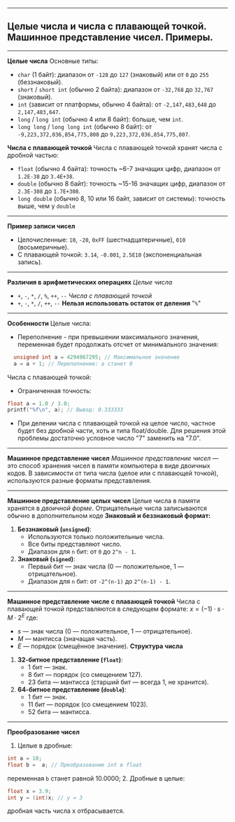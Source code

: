 ___
## Целые числа и числа с плавающей точкой. Машинное представление чисел. Примеры.

___
**Целые числа**
Основные типы:
- `char` (1 байт): диапазон от `-128` до `127` (знаковый) или от `0` до `255` (беззнаковый).
- `short` / `short int` (обычно 2 байта): диапазон от `-32,768` до `32,767` (знаковый).
- `int` (зависит от платформы, обычно 4 байта): от `-2,147,483,648` до `2,147,483,647`.
- `long` / `long int` (обычно 4 или 8 байт): больше, чем `int`.
- `long long` / `long long int` (обычно 8 байт): от `-9,223,372,036,854,775,808` до `9,223,372,036,854,775,807`.

**Числа с плавающей точкой**
Числа с плавающей точкой хранят числа с дробной частью:
- `float` (обычно 4 байта): точность ~6-7 значащих цифр, диапазон от `1.2E-38` до `3.4E+38`.
- `double` (обычно 8 байт): точность ~15-16 значащих цифр, диапазон от `2.3E-308` до `1.7E+308`.
- `long double` (обычно 8, 10 или 16 байт, зависит от системы): точность выше, чем у `double`
___
**Пример записи чисел**
- Целочисленные: `10`, `-20`, `0xFF` (шестнадцатеричные), `010` (восьмеричные).
- С плавающей точкой: `3.14`, `-0.001`, `2.5E10` (экспоненциальная запись).
___
**Различия в арифметических операциях**
*Целые числа*
* `+`, `-`, `*`, `/`, `%`, `++`, `--` 
*Числа с плавающей точкой*
* `+`, `-`, `*`, `/`, `++`, `--`
**Нельзя использовать остаток от деления** "`%`"
___
**Особенности**
Целые числа:
* Переполнение - при превышении максимального значения, переменная будет продолжать отсчет от минимального значения:
```c
  unsigned int a = 4294967295; // Максимальное значение
  a = a + 1; // Переполнение: a станет 0
```
Числа с плавающей точкой:
* Ограниченная точность:
```c
float a = 1.0 / 3.0;
printf("%f\n", a); // Вывод: 0.333333
```
* При делении числа с плавающей точкой на целое число, частное будет без дробной части, хоть и типа float/double. Для решения этой проблемы достаточно условное число "7" заменить на "7.0".
___
**Машинное представление чисел**
*Машинное представление чисел* — это способ хранения чисел в памяти компьютера в виде двоичных кодов. В зависимости от типа числа (целое или с плавающей точкой), используются разные форматы представления.
___
**Машинное представление целых чисел**
Целые числа в памяти хранятся в *двоичной форме*.
Отрицательные числа записываются обычно в дополнительном коде
**Знаковый и беззнаковый формат:**
1. **Беззнаковый (`unsigned`)**:
    * Используются только положительные числа.
    * Все биты представляют число.
    * Диапазон для `n` бит: от `0` до `2^n - 1`.
2. **Знаковый (`signed`)**:
    * Первый бит — знак числа (0 — положительное, 1 — отрицательное).
    * Диапазон для `n` бит: от `-2^(n-1)` до `2^(n-1) - 1`.
___
**Машинное представление числе с плавающей точкой**
Числа с плавающей точкой представляются в следующем формате:
$x=(−1)⋅s⋅M⋅2^E$
где:
- $s$ — знак числа (0 — положительное, 1 — отрицательное).
- $M$ — мантисса (значащая часть).
- $E$ — порядок (смещённое значение).
**Структура числа**
1. **32-битное представление (`float`)**:
    - 1 бит — знак.
    - 8 бит — порядок (со смещением 127).
    - 23 бита — мантисса (старший бит — всегда 1, не хранится).
2. **64-битное представление (`double`)**:
    - 1 бит — знак.
    - 11 бит — порядок (со смещением 1023).
    - 52 бита — мантисса.
___
**Преобразование чисел**
1. Целые в дробные:
```c
int a = 10;
float b =  a; // Преобразование int в float
```
переменная `b` станет равной 10.0000;
2. Дробные в целые:
```c
float x = 3.9;
int y = (int)x; // y = 3
```
дробная часть числа x отбрасывается. 